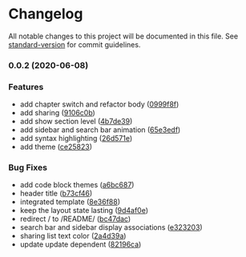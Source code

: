 # Changelog

All notable changes to this project will be documented in this file. See [standard-version](https://github.com/conventional-changelog/standard-version) for commit guidelines.

### 0.0.2 (2020-06-08)


### Features

* add chapter switch and refactor body ([0999f8f](https://github.com/XYShaoKang/gatsby-theme-gitbook/commit/0999f8f82e5b340b77bb7c1a040446107573d5a5))
* add sharing ([9106c0b](https://github.com/XYShaoKang/gatsby-theme-gitbook/commit/9106c0bc55daa927f7033cc9d036d5697df730ff))
* add show section level ([4b7de39](https://github.com/XYShaoKang/gatsby-theme-gitbook/commit/4b7de394958e2b08cab3a27d4e58030ca8627d69))
* add sidebar and search bar animation ([65e3edf](https://github.com/XYShaoKang/gatsby-theme-gitbook/commit/65e3edfae63c6b211caabddff591feaffb9ea6ee))
* add syntax highlighting ([26d571e](https://github.com/XYShaoKang/gatsby-theme-gitbook/commit/26d571e05723220dfb45dbdd13b30b303ad48b0b))
* add theme ([ce25823](https://github.com/XYShaoKang/gatsby-theme-gitbook/commit/ce2582375436deac1cf9ad2fa8c786888048f383))


### Bug Fixes

* add code block themes ([a6bc687](https://github.com/XYShaoKang/gatsby-theme-gitbook/commit/a6bc6873935b2cc3243bf177f1440320bb21b7eb))
* header title ([b73cf46](https://github.com/XYShaoKang/gatsby-theme-gitbook/commit/b73cf46c85e77163f21ca8f6608e2dcdc4c7ef32))
* integrated template ([8e36f88](https://github.com/XYShaoKang/gatsby-theme-gitbook/commit/8e36f88ec7411a482c4b641186d8213508aea5d2))
* keep the layout state lasting ([9d4af0e](https://github.com/XYShaoKang/gatsby-theme-gitbook/commit/9d4af0e062705ee736417b512303c8c7f67039e4))
* redirect / to /README/ ([bc47dac](https://github.com/XYShaoKang/gatsby-theme-gitbook/commit/bc47dac969744bb0d22a8834eb48d963e660afbd))
* search bar and sidebar display associations ([e323203](https://github.com/XYShaoKang/gatsby-theme-gitbook/commit/e323203e4f6106ffb69f743382105b958326f4ae))
* sharing list text color ([2a4d39a](https://github.com/XYShaoKang/gatsby-theme-gitbook/commit/2a4d39a0a950c3d06e7dbf23799e88304771aa5f))
* update update dependent ([82196ca](https://github.com/XYShaoKang/gatsby-theme-gitbook/commit/82196ca5d6ef72f5571f526d538dd4de0633534f))

